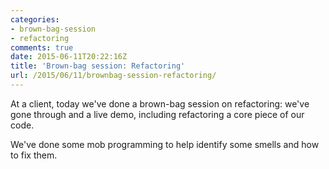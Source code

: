 ```yaml
---
categories:
- brown-bag-session
- refactoring
comments: true
date: 2015-06-11T20:22:16Z
title: 'Brown-bag session: Refactoring'
url: /2015/06/11/brownbag-session-refactoring/
---
```


At a client, today we've done a brown-bag session on refactoring: we've gone through 
and a live demo, including refactoring a core piece of our code.

We've done some mob programming to help identify some smells and how to fix them.
